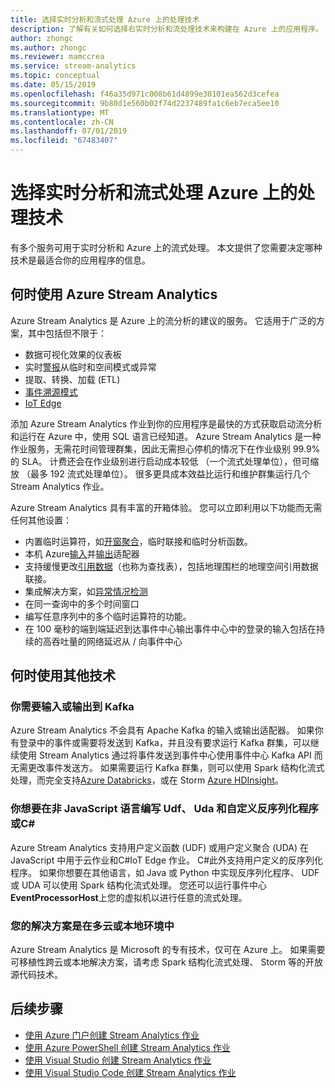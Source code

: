 ```yaml
---
title: 选择实时分析和流式处理 Azure 上的处理技术
description: 了解有关如何选择右实时分析和流处理技术来构建在 Azure 上的应用程序。
author: zhongc
ms.author: zhongc
ms.reviewer: mamccrea
ms.service: stream-analytics
ms.topic: conceptual
ms.date: 05/15/2019
ms.openlocfilehash: f46a35d971c008b61d4899e30101ea562d3cefea
ms.sourcegitcommit: 9b80d1e560b02f74d2237489fa1c6eb7eca5ee10
ms.translationtype: MT
ms.contentlocale: zh-CN
ms.lasthandoff: 07/01/2019
ms.locfileid: "67483407"
---
```

# <a name="choose-a-real-time-analytics-and-streaming-processing-technology-on-azure"></a>选择实时分析和流式处理 Azure 上的处理技术

有多个服务可用于实时分析和 Azure 上的流式处理。 本文提供了您需要决定哪种技术是最适合你的应用程序的信息。

## <a name="when-to-use-azure-stream-analytics"></a>何时使用 Azure Stream Analytics

Azure Stream Analytics 是 Azure 上的流分析的建议的服务。 它适用于广泛的方案，其中包括但不限于：

* 数据可视化效果的仪表板
* 实时[警报](stream-analytics-set-up-alerts.md)从临时和空间模式或异常
* 提取、转换、加载 (ETL)
* [事件溯源模式](/azure/architecture/patterns/event-sourcing)
* [IoT Edge](stream-analytics-edge.md)

添加 Azure Stream Analytics 作业到你的应用程序是最快的方式获取启动流分析和运行在 Azure 中，使用 SQL 语言已经知道。 Azure Stream Analytics 是一种作业服务，无需花时间管理群集，因此无需担心停机的情况下在作业级别 99.9%的 SLA。 计费还会在作业级别进行启动成本较低 （一个流式处理单位），但可缩放 （最多 192 流式处理单位）。 很多更具成本效益比运行和维护群集运行几个 Stream Analytics 作业。

Azure Stream Analytics 具有丰富的开箱体验。 您可以立即利用以下功能而无需任何其他设置：

* 内置临时运算符，如[开窗聚合](stream-analytics-window-functions.md)，临时联接和临时分析函数。
* 本机 Azure[输入](stream-analytics-add-inputs.md)并[输出](stream-analytics-define-outputs.md)适配器
* 支持缓慢更改[引用数据](stream-analytics-use-reference-data.md)（也称为查找表），包括地理围栏的地理空间引用数据联接。
* 集成解决方案，如[异常情况检测](stream-analytics-machine-learning-anomaly-detection.md)
* 在同一查询中的多个时间窗口
* 编写任意序列中的多个临时运算符的功能。
* 在 100 毫秒的端到端延迟到达事件中心输出事件中心中的登录的输入包括在持续的高吞吐量的网络延迟从 / 向事件中心

## <a name="when-to-use-other-technologies"></a>何时使用其他技术

### <a name="you-need-to-input-from-or-output-to-kafka"></a>你需要输入或输出到 Kafka

Azure Stream Analytics 不会具有 Apache Kafka 的输入或输出适配器。 如果你有登录中的事件或需要将发送到 Kafka，并且没有要求运行 Kafka 群集，可以继续使用 Stream Analytics 通过将事件发送到事件中心使用事件中心 Kafka API 而无需更改事件发送方。 如果需要运行 Kafka 群集，则可以使用 Spark 结构化流式处理，而完全支持[Azure Databricks](../azure-databricks/index.yml)，或在 Storm [Azure HDInsight](../hdinsight/storm/apache-storm-overview.md)。

### <a name="you-want-to-write-udfs-udas-and-custom-deserializers-in-a-language-other-than-javascript-or-c"></a>你想要在非 JavaScript 语言编写 Udf、 Uda 和自定义反序列化程序或C#

Azure Stream Analytics 支持用户定义函数 (UDF) 或用户定义聚合 (UDA) 在 JavaScript 中用于云作业和C#IoT Edge 作业。 C#此外支持用户定义的反序列化程序。 如果你想要在其他语言，如 Java 或 Python 中实现反序列化程序、 UDF 或 UDA 可以使用 Spark 结构化流式处理。 您还可以运行事件中心**EventProcessorHost**上您的虚拟机以进行任意的流式处理。

### <a name="your-solution-is-in-a-multi-cloud-or-on-premises-environment"></a>您的解决方案是在多云或本地环境中

Azure Stream Analytics 是 Microsoft 的专有技术，仅可在 Azure 上。 如果需要可移植性跨云或本地解决方案，请考虑 Spark 结构化流式处理、 Storm 等的开放源代码技术。

## <a name="next-steps"></a>后续步骤

* [使用 Azure 门户创建 Stream Analytics 作业](stream-analytics-quick-create-portal.md)
* [使用 Azure PowerShell 创建 Stream Analytics 作业](stream-analytics-quick-create-powershell.md)
* [使用 Visual Studio 创建 Stream Analytics 作业](stream-analytics-quick-create-vs.md)
* [使用 Visual Studio Code 创建 Stream Analytics 作业](quick-create-vs-code.md)